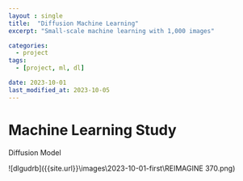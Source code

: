```yaml
---
layout : single
title:  "Diffusion Machine Learning"
excerpt: "Small-scale machine learning with 1,000 images"

categories:
  - project
tags:
  - [project, ml, dl]

date: 2023-10-01
last_modified_at: 2023-10-05
---
```


# Machine Learning Study

Diffusion Model



![dlgudrb]({{site.url}}\images\2023-10-01-first\REIMAGINE 370.png)
